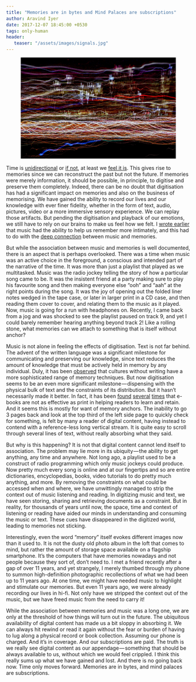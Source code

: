 ```yaml
---
title: "Memories are in bytes and Mind Palaces are subscriptions"
author: Aravind Iyer
date: 2017-12-07 18:45:00 +0530
tags: only-human
header:
   teaser: "/assets/images/signals.jpg"
---
```

<figure>
   <a href="/assets/images/signals.jpg">
      <img src="/assets/images/signals.jpg" alt="Lots of scrambled signals">
   </a>
</figure>

Time is [unidirectional](https://en.wikipedia.org/wiki/Arrow_of_time) or [if not](https://www.quantamagazine.org/a-debate-over-the-physics-of-time-20160719/), at least we [feel it is](https://www.scientificamerican.com/article/your-brain-has-two-clocks/). This gives rise to memories since we can reconstruct the past but not the future. If memories were merely information, it should be possible, in principle, to digitise and preserve them completely. Indeed, there can be no doubt that digitisation has had a significant impact on memories and also on the business of memorising. We have gained the ability to record our lives and our knowledge with ever finer fidelity, whether in the form of text, audio, pictures, video or a more immersive sensory experience. We can replay those artifacts. But pending the digitisation and playback of our emotions, we still have to rely on our brains to make us feel how we felt. I [wrote earlier](https://medium.com/@.aravindiyer/memories-mind-palaces-and-music-c819d48219e5) that music had the ability to help us remember more intimately, and this had to do with the [deep connection](http://www.bbc.com/culture/story/20140417-why-does-music-evoke-memories) between music and memories.

But while the association between music and memories is well documented, there is an aspect that is perhaps overlooked. There was a time when music was an active choice in the foreground, a conscious and intended part of the narrative of the time. It was more than just a playlist that played as we multitasked. Music was the radio jockey telling the story of how a particular song came to be. It was the insistent friend at a party making sure to play his favourite song and then making everyone else “ooh” and “aah” at the right points during the song. It was the joy of opening out the folded liner notes wedged in the tape case, or later in larger print in a CD case, and then reading them cover to cover, and relating them to the music as it played. Now, music is going for a run with headphones on. Recently, I came back from a jog and was shocked to see the playlist paused on track 9, and yet I could barely remember hearing anything beyond track 2! Like a rolling stone, what memories can we attach to something that is itself without anchor?

Music is not alone in feeling the effects of digitisation. Text is not far behind. The advent of the written language was a significant milestone for communicating and preserving our knowledge, since text reduces the amount of knowledge that must be actively held in memory by any individual. Duly, it has been [observed](https://aeon.co/ideas/this-ancient-mnemonic-technique-builds-a-palace-of-memory) that cultures without writing have a more sophisticated range of memory techniques. But now digitisation seems to be an even more significant milestone — dispensing with the physical bulk of text and the constraints of its distribution. But it hasn’t necessarily made it better. In fact, it has been [found](https://www.psychologytoday.com/blog/nature-brain-and-culture/201102/the-problem-the-web-and-e-books-is-there-s-no-space-them) [several](http://healthland.time.com/2012/03/14/do-e-books-impair-memory/) [times](https://theconversation.com/do-students-lose-depth-in-digital-reading-61897) that e-books are not as effective as print in helping readers to learn and retain. And it seems this is mostly for want of memory anchors. The inability to go 3 pages back and look at the top third of the left side page to quickly check for something, is felt by many a reader of digital content, having instead to contend with a reference-less long vertical stream. It is quite easy to scroll through several lines of text, without really absorbing what they said.

But why is this happening? It is not that digital content cannot lend itself to association. The problem may lie more in its ubiquity — the ability to get anything, any time and anywhere. Not long ago, a playlist used to be a construct of radio programming which only music jockeys could produce. Now pretty much every song is online and at our fingertips and so are entire dictionaries, encyclopedias, books, video tutorials to do pretty much anything, and more. By removing the constraints on what could be accessed when and where, we have unwittingly managed to strip the context out of music listening and reading. In digitizing music and text, we have seen storing, sharing and retrieving documents as a constraint. But in reality, for thousands of years until now, the space, time and context of listening or reading have aided our minds in understanding and consuming the music or text. These cues have disappeared in the digitized world, leading to memories not sticking.

Interestingly, even the word “memory” itself evokes different images now than it used to. It is not the dusty old photo album in the loft that comes to mind, but rather the amount of storage space available on a flagship smartphone. It’s the computers that have memories nowadays and not people because they sort of, don’t need to. I met a friend recently after a gap of over 11 years, and yet strangely, I merely thumbed through my phone to summon high-definition photographic recollections of what we had been up to 11 years ago. At one time, we might have needed music to highlight and stimulate our memories. But even 11 years ago, we were already recording our lives in hi-fi. Not only have we stripped the context out of the music, but we have freed music from the need to carry it!

While the association between memories and music was a long one, we are only at the threshold of how things will turn out in the future. The ubiquitous availability of digital content has made us a bit sloppy in absorbing it. We can always hit rewind or read it again without the fear or burden of having to lug along a physical record or book collection. Assuming our phone is charged. And it’s in coverage. And our subscriptions are paid. The truth is we really see digital content as our appendage — something that should be always available to us, without which we would feel crippled. I think this really sums up what we have gained and lost. And there is no going back now. Time only moves forward. Memories are in bytes, and mind palaces are subscriptions.
